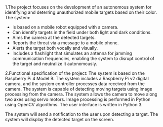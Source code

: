 1.The project focuses on the development of an autonomous system for identifying and deterring unauthorized mobile targets based on their color.
The system:
- Is based on a mobile robot equipped with a camera.
- Can identify targets in the field under both light and dark conditions.
- Aims the camera at the detected targets.
- Reports the threat via a message to a mobile phone.
- Alerts the target both vocally and visually.
- Includes a flashlight that simulates an antenna for jamming communication frequencies, enabling the system to disrupt control of the target and neutralize it autonomously.
  
2.Functional specification of the project:
The system is based on the Raspberry Pi 4 Model B.
The system includes a Raspberry Pi v2 digital camera, and the system controller processes data received from the camera.
The system is capable of detecting moving targets using image processing from the camera.
The system allows the camera to move along two axes using servo motors.
Image processing is performed in Python using OpenCV algorithms.
The user interface is written in Python 3.

The system will send a notification to the user upon detecting a target.
The system will display the detected target on the screen.







